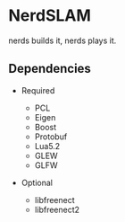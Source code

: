 NerdSLAM
========

nerds builds it, nerds plays it.

## Dependencies

* Required
  - PCL
  - Eigen
  - Boost
  - Protobuf
  - Lua5.2
  - GLEW
  - GLFW

* Optional
  - libfreenect
  - libfreenect2
